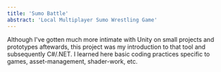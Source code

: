 ```yaml
---
title: 'Sumo Battle'
abstract: 'Local Multiplayer Sumo Wrestling Game'
---
```

Although I've gotten much more intimate with Unity on small projects and prototypes aftewards, this project was my introduction to that tool and subsequently C#/.NET. I learned here basic coding practices specific to games, asset-management, shader-work, etc.
